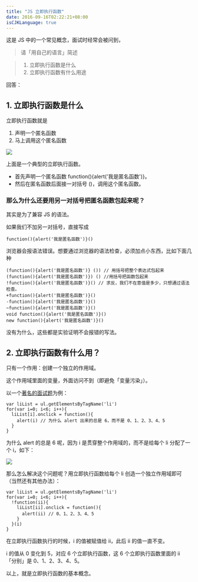 ```yaml
---
title: "JS 立即执行函数"
date: 2016-09-16T02:22:21+08:00
isCJKLanguage: true
---
```


这是 JS 中的一个常见概念，面试时经常会被问到，

> 请「用自己的语言」简述

> 1.  立即执行函数是什么  
> 2.  立即执行函数有什么用途  

回答：

## 1\. 立即执行函数是什么

立即执行函数就是

1.  声明一个匿名函数
2.  马上调用这个匿名函数  

![](/images/iife/1.jpg)

上面是一个典型的立即执行函数。

*   首先声明一个匿名函数 function(){alert('我是匿名函数')}。
*   然后在匿名函数后面接一对括号 ()，调用这个匿名函数。

### 那么为什么还要用另一对括号把匿名函数包起来呢？

其实是为了兼容 JS 的语法。

如果我们不加另一对括号，直接写成

    function(){alert('我是匿名函数')}()

浏览器会报语法错误。想要通过浏览器的语法检查，必须加点小东西，比如下面几种

    (function(){alert('我是匿名函数')} ()) // 用括号把整个表达式包起来
    (function(){alert('我是匿名函数')}) () //用括号把函数包起来
    !function(){alert('我是匿名函数')}() // 求反，我们不在意值是多少，只想通过语法检查。
    +function(){alert('我是匿名函数')}()
    -function(){alert('我是匿名函数')}()
    ~function(){alert('我是匿名函数')}()
    void function(){alert('我是匿名函数')}()
    new function(){alert('我是匿名函数')}()

没有为什么，这些都是实验证明不会报错的写法。

## 2\. 立即执行函数有什么用？

只有一个作用：创建一个独立的作用域。

这个作用域里面的变量，外面访问不到（即避免「变量污染」）。

以一个[著名的面试题](http://js.jirengu.com/didu/1)为例：

    var liList = ul.getElementsByTagName('li')
    for(var i=0; i<6; i++){
      liList[i].onclick = function(){
        alert(i) // 为什么 alert 出来的总是 6，而不是 0、1、2、3、4、5
      }
    }

为什么 alert 的总是 6 呢，因为 i 是贯穿整个作用域的，而不是给每个 li 分配了一个 i，如下：

![](/images/iife/2.jpg)

那么怎么解决这个问题呢？用立即执行函数给每个 li 创造一个独立作用域即可（当然还有其他办法）：

    var liList = ul.getElementsByTagName('li')
    for(var i=0; i<6; i++){
      !function(ii){
        liList[ii].onclick = function(){
          alert(ii) // 0、1、2、3、4、5
        }
      }(i)
    }

在立即执行函数执行的时候，i 的值被赋值给 ii，此后 ii 的值一直不变。

i 的值从 0 变化到 5，对应 6 个立即执行函数，这 6 个立即执行函数里面的 ii 「分别」是 0、1、2、3、4、5。

以上，就是立即执行函数的基本概念。

